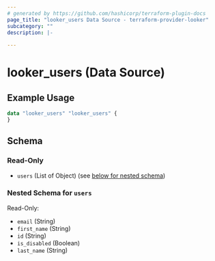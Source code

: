 ```yaml
---
# generated by https://github.com/hashicorp/terraform-plugin-docs
page_title: "looker_users Data Source - terraform-provider-looker"
subcategory: ""
description: |-
  
---
```


# looker_users (Data Source)



## Example Usage

```terraform
data "looker_users" "looker_users" {
}
```

<!-- schema generated by tfplugindocs -->
## Schema

### Read-Only

- `users` (List of Object) (see [below for nested schema](#nestedatt--users))

<a id="nestedatt--users"></a>
### Nested Schema for `users`

Read-Only:

- `email` (String)
- `first_name` (String)
- `id` (String)
- `is_disabled` (Boolean)
- `last_name` (String)


